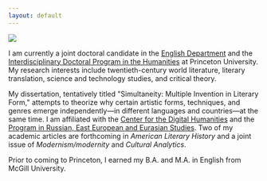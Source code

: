 ```yaml
---
layout: default
---
```


![](https://www.fedorkarmanov.com/fk_small.jpeg)


I am currently a joint doctoral candidate in the [English Department](https://english.princeton.edu/people/fedor-karmanov) and the [Interdisciplinary Doctoral Program in the Humanities](https://ihum.princeton.edu/people/fedor-karmanov) at Princeton University. My research interests include twentieth-century world literature, literary translation, science and technology studies, and critical theory. 

My dissertation, tentatively titled "Simultaneity: Multiple Invention in Literary Form," attempts to theorize why certain artistic forms, techniques, and genres emerge independently—in different languages and countries—at the same time. I am affiliated with the [Center for the Digital Humanities](https://cdh.princeton.edu/people/students/) and the [Program in Russian, East European and Eurasian Studies](https://reees.princeton.edu/people/graduate-students). Two of my academic articles are forthcoming in _American Literary History_ and a joint issue of _Modernism/modernity_ and _Cultural Analytics_. 

Prior to coming to Princeton, I earned my B.A. and M.A. in English from McGill University. 
